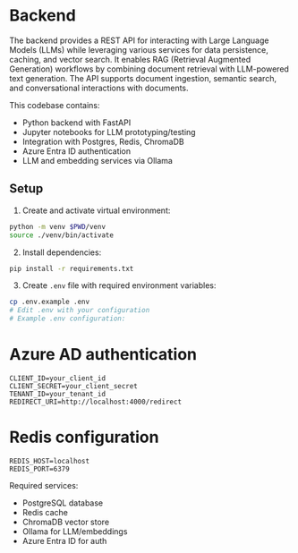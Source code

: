 # Backend

The backend provides a REST API for interacting with Large Language Models (LLMs) while leveraging various services for data persistence, caching, and vector search. It enables RAG (Retrieval Augmented Generation) workflows by combining document retrieval with LLM-powered text generation. The API supports document ingestion, semantic search, and conversational interactions with documents.

This codebase contains:
- Python backend with FastAPI
- Jupyter notebooks for LLM prototyping/testing
- Integration with Postgres, Redis, ChromaDB
- Azure Entra ID authentication
- LLM and embedding services via Ollama

## Setup

1. Create and activate virtual environment:
```bash
python -m venv $PWD/venv
source ./venv/bin/activate
```

2. Install dependencies:
```bash
pip install -r requirements.txt
```

3. Create `.env` file with required environment variables:
```bash
cp .env.example .env
# Edit .env with your configuration
# Example .env configuration:
```
# Azure AD authentication
```
CLIENT_ID=your_client_id
CLIENT_SECRET=your_client_secret
TENANT_ID=your_tenant_id
REDIRECT_URI=http://localhost:4000/redirect
```

# Redis configuration
```
REDIS_HOST=localhost
REDIS_PORT=6379
```

Required services:
- PostgreSQL database
- Redis cache
- ChromaDB vector store
- Ollama for LLM/embeddings
- Azure Entra ID for auth

